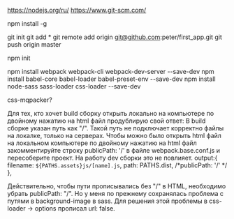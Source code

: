 https://nodejs.org/ru/
https://www.git-scm.com/

npm install -g

git init
git add *
git remote add origin git@github.com:peter/first_app.git
git push origin master

npm init

npm install webpack webpack-cli webpack-dev-server --save-dev
npm install babel-core babel-loader babel-preset-env --save-dev
npm install node-sass sass-loader css-loader --save-dev


css-mqpacker?



Для тех, кто хочет build сборку открыть локально на компьютере по двойному нажатию на html файл продублирую свой ответ:
В build сборке указан путь как "/". Такой путь не подключает корректно файлы на локалке, только на серверах.
Чтобы можно было открыть html файл на локальном компьютере по двойному нажатию на html файл закомментируйте строку publicPath: '/' в файле webpack.base.conf.js и пересоберите проект. На работу dev сборки это не повлияет.
 output:{
        filename: `${PATHS.assets}js/[name].js`,
        path:  PATHS.dist,
         /*publicPath: '/' */
    },



Действительно, чтобы пути прописывались без "/" в HTML, необходимо убрать publicPath: "/".
Но у меня по прежнему сохранялась проблема с путями в background-image в sass. Для решения этой проблемы в css-loader -> options прописал url: false.





